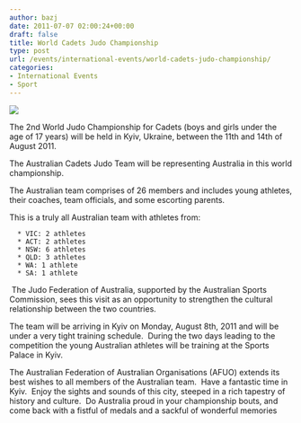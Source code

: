```yaml
---
author: bazj
date: 2011-07-07 02:00:24+00:00
draft: false
title: World Cadets Judo Championship
type: post
url: /events/international-events/world-cadets-judo-championship/
categories:
- International Events
- Sport
---
```


[![](http://www.ozeukes.com/wp-content/uploads/2011/07/world_cadets_judo_championship_kyiv.jpg)
](http://www.ozeukes.com/wp-content/uploads/2011/07/world_cadets_judo_championship_kyiv.jpg)

The 2nd World Judo Championship for Cadets (boys and girls under the age of 17 years) will be held in Kyiv, Ukraine, between the 11th and 14th of August 2011.

The Australian Cadets Judo Team will be representing Australia in this world championship. 

The Australian team comprises of 26 members and includes young athletes, their coaches, team officials, and some escorting parents.

This is a truly all Australian team with athletes from: 



	  * VIC: 2 athletes
	  * ACT: 2 athletes
	  * NSW: 6 athletes
	  * QLD: 3 athletes
	  * WA: 1 athlete
	  * SA: 1 athlete

 The Judo Federation of Australia, supported by the Australian Sports Commission, sees this visit as an opportunity to strengthen the cultural relationship between the two countries.

The team will be arriving in Kyiv on Monday, August 8th, 2011 and will be under a very tight training schedule.  During the two days leading to the competition the young Australian athletes will be training at the Sports Palace in Kyiv.

The Australian Federation of Australian Organisations (AFUO) extends its best wishes to all members of the Australian team.  Have a fantastic time in Kyiv.  Enjoy the sights and sounds of this city, steeped in a rich tapestry of history and culture.  Do Australia proud in your championship bouts, and come back with a fistful of medals and a sackful of wonderful memories

